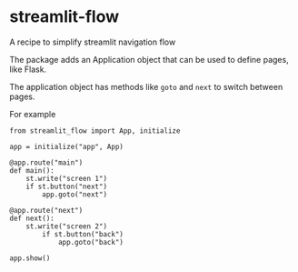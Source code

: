 # streamlit-flow
A recipe to simplify streamlit navigation flow

The package adds an Application object that
can be used to define pages, like Flask.

The application object has methods like
`goto` and `next` to switch between pages.

For example
```
from streamlit_flow import App, initialize

app = initialize("app", App)

@app.route("main")
def main():
    st.write("screen 1")
    if st.button("next")
        app.goto("next")

@app.route("next")
def next():
    st.write("screen 2")
        if st.button("back")
            app.goto("back")

app.show()
```
